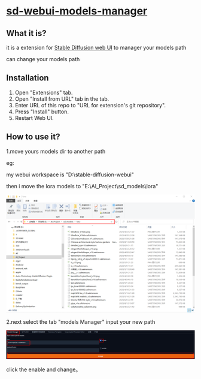 # [sd-webui-models-manager](https://github.com/dhs964057117/sd-webui-models-manager)

## What it is?

it is a extension for [Stable Diffusion web UI](https://github.com/AUTOMATIC1111/stable-diffusion-webui) to manager your models path

can change your models path 

## Installation

1. Open "Extensions" tab.
2. Open "Install from URL" tab in the tab.
3. Enter URL of this repo to "URL for extension's git repository".
4. Press "Install" button.
5. Restart Web UI.

## How to use it?

1.move yours models dir to another path

eg:

my webui workspace is "D:\stable-diffusion-webui"

then i move the lora models to "E:\AI_Project\sd_models\lora"

![1](.\images\1.png)

2.next select the tab "models Manager" input your new path

![image-20230815113434311](./images/2.png)

click the enable and change。